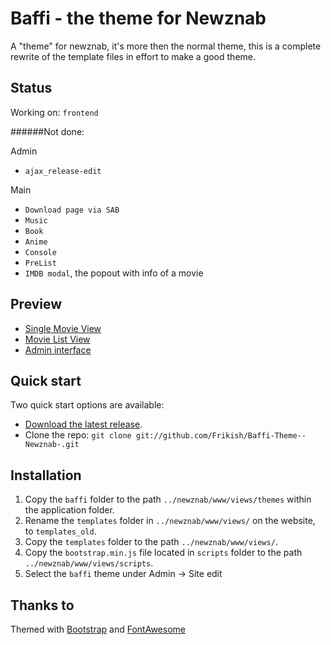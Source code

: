 # Baffi - the theme for Newznab
A "theme" for newznab, it's more then the normal theme, this is a complete rewrite of the template files in effort to make a good theme.


## Status

Working on: `frontend`

######Not done:

Admin
* `ajax_release-edit`
 
Main
* `Download page via SAB`
* `Music`
* `Book`
* `Anime`
* `Console`
* `PreList`
* `IMDB modal`, the popout with info of a movie

## Preview

* [Single Movie View](http://cl.ly/image/2q2P1z000Q3T "Single Movie View")
* [Movie List View](http://cl.ly/image/0r2J0V3T2i2r "Movie List View")
* [Admin interface](http://cl.ly/image/0g1I2R1v020I "Admin interface")


## Quick start

Two quick start options are available:

* [Download the latest release](https://github.com/Frikish/Baffi-Theme--Newznab-/zipball/master).
* Clone the repo: `git clone git://github.com/Frikish/Baffi-Theme--Newznab-.git`



## Installation

1. Copy the `baffi` folder to the path `../newznab/www/views/themes` within the application folder.
2. Rename the `templates` folder in `../newznab/www/views/` on the website, to `templates_old`.
3. Copy the `templates` folder to the path `../newznab/www/views/`.
4. Copy the `bootstrap.min.js` file located in `scripts` folder to the path `../newznab/www/views/scripts`.
5. Select the `baffi` theme under Admin -> Site edit 




## Thanks to

Themed with [Bootstrap](http://getbootstrap.com) and [FontAwesome](http://fortawesome.github.com/Font-Awesome/)

